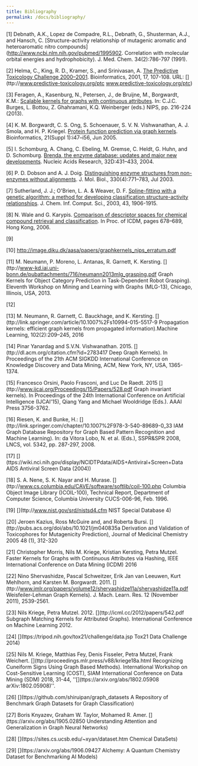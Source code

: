 ```yaml
---
title: Bibliography
permalink: /docs/bibliography/
---
```


[1] Debnath, A.K., Lopez de Compadre, R.L., Debnath, G., Shusterman, A.J., and Hansch, C.
[Structure-activity relationship of mutagenic aromatic and heteroaromatic nitro compounds](http://www.ncbi.nlm.nih.gov/pubmed/1995902.
Correlation with molecular orbital energies and hydrophobicity). J. Med. Chem. 34(2):786-797 (1991).

[2] Helma, C., King, R. D., Kramer, S., and Srinivasan, A. [The Predictive Toxicology Challenge 2000–2001](ttps://doi.org/10.1093/bioinformatics/17.1.107). Bioinformatics, 2001, 17, 107-108. URL: [](ttp://www.predictive-toxicology.org/ptc www.predictive-toxicology.org/ptc)

[3] Feragen, A., Kasenburg, N., Petersen, J., de Bruijne, M., Borgwardt, K.M.: [Scalable
kernels for graphs with continuous attributes](ttp://papers.nips.cc/paper/5155-scalable-kernels-for-graphs-with-continuous-attributes.pdf). In: C.J.C. Burges, L. Bottou, Z. Ghahramani, K.Q. Weinberger (eds.) NIPS, pp. 216-224 (2013).

[4] K. M. Borgwardt, C. S. Ong, S. Schoenauer, S. V. N. Vishwanathan, A. J. Smola, and H. P. 
Kriegel. [Protein function prediction via graph kernels](http://bioinformatics.oxfordjournals.org/content/21/suppl_1/i47.full.pdf+html). Bioinformatics, 21(Suppl 1):i47–i56, 
Jun 2005.

[5] I. Schomburg, A. Chang, C. Ebeling, M. Gremse, C. Heldt, G. Huhn, and D. Schomburg. [Brenda, the enzyme database: updates and major new developments](ttp://www.ncbi.nlm.nih.gov/pubmed/14681450). Nucleic Acids Research, 32D:431–433, 2004.

[6] P. D. Dobson and A. J. Doig. [Distinguishing enzyme structures from non-enzymes without 
alignments](http://www.ncbi.nlm.nih.gov/pubmed/12850146). J. Mol. Biol., 330(4):771–783, Jul 2003.

[7] Sutherland, J. J.; O'Brien, L. A. & Weaver, D. F. [Spline-fitting with a
genetic algorithm: a method for developing classification structure-activity
relationships](http://www.ncbi.nlm.nih.gov/pubmed/14632439). J. Chem. Inf. Comput. Sci., 2003, 43, 1906-1915.

[8] N. Wale and G. Karypis. [Comparison of descriptor spaces for chemical compound retrieval and 
classification](http://ieeexplore.ieee.org/xpls/abs_all.jsp?arnumber=4053093&tag=1). In Proc. of ICDM, pages 678–689, Hong Kong, 2006.

[9] [](ttp://pubchem.ncbi.nlm.nih.gov)

[10] http://image.diku.dk/aasa/papers/graphkernels_nips_erratum.pdf

[11] M. Neumann, P. Moreno, L. Antanas, R. Garnett, K. Kersting. [](ttp://www-kd.iai.uni-bonn.de/pubattachments/716/neumann2013mlg_grasping.pdf Graph Kernels for 
Object Category Prediction in Task-Dependent Robot Grasping). Eleventh Workshop 
on Mining and Learning with Graphs (MLG-13), Chicago, Illinois, USA, 2013.

[12] [](ttp://www.first-mm.eu/data.html)

[13] M. Neumann, R. Garnett, C. Bauckhage, and K. Kersting. [](ttp://link.springer.com/article/10.1007%2Fs10994-015-5517-9 Propagation kernels: efficient graph kernels from propagated information).Machine Learning, 102(2):209–245, 2016

[14] Pinar Yanardag and S.V.N. Vishwanathan. 2015. [](ttp://dl.acm.org/citation.cfm?id=2783417 Deep Graph Kernels). In Proceedings of the 21th ACM SIGKDD International Conference on Knowledge Discovery and Data Mining, ACM, New York, NY, USA, 1365-1374. 

[15] Francesco Orsini, Paolo Frasconi, and Luc De Raedt. 2015 [](ttp://www.ijcai.org/Proceedings/15/Papers/528.pdf Graph invariant kernels). In Proceedings of the 24th International Conference on Artificial Intelligence (IJCAI'15), Qiang Yang and Michael Wooldridge (Eds.). AAAI Press 3756-3762.

[16] Riesen, K. and Bunke, H.: [](ttp://link.springer.com/chapter/10.1007%2F978-3-540-89689-0_33 IAM Graph Database Repository for Graph Based Pattern Recognition and Machine Learning). In: da Vitora Lobo, N. et al. (Eds.), SSPR&SPR 2008, LNCS, vol. 5342, pp. 287-297, 2008.

[17] [](ttps://wiki.nci.nih.gov/display/NCIDTPdata/AIDS+Antiviral+Screen+Data AIDS Antiviral Screen Data (2004))

[18] S. A. Nene, S. K. Nayar and H. Murase. [](ttp://www.cs.columbia.edu/CAVE/software/softlib/coil-100.php Columbia Object Image Library ()COIL-100), Technical Report, Department of Computer Science, Columbia University CUCS-006-96,
Feb. 1996.

[19] [](ttp://www.nist.gov/srd/nistsd4.cfm NIST Special Database 4)

[20] Jeroen Kazius, Ross McGuire and, and Roberta Bursi. [](ttp://pubs.acs.org/doi/abs/10.1021/jm040835a Derivation and Validation of Toxicophores for Mutagenicity Prediction), Journal of Medicinal Chemistry 2005 48 (1), 312-320 

[21] Christopher Morris, Nils M. Kriege, Kristian Kersting, Petra Mutzel. Faster Kernels for Graphs with Continuous Attributes via Hashing, IEEE International Conference on Data Mining (ICDM) 2016

[22] Nino Shervashidze, Pascal Schweitzer, Erik Jan van Leeuwen, Kurt Mehlhorn, and Karsten M. Borgwardt. 2011. [](ttp://www.jmlr.org/papers/volume12/shervashidze11a/shervashidze11a.pdf Weisfeiler-Lehman Graph Kernels). J. Mach. Learn. Res. 12 (November 2011), 2539-2561. 

[23] Nils Kriege, Petra Mutzel. 2012. [](ttp://icml.cc/2012/papers/542.pdf Subgraph Matching Kernels for Attributed Graphs). International Conference on Machine Learning  2012.

[24] [](ttps://tripod.nih.gov/tox21/challenge/data.jsp Tox21 Data Challenge 2014)

[25] Nils M. Kriege, Matthias Fey, Denis Fisseler, Petra Mutzel, Frank Weichert. [](ttp://proceedings.mlr.press/v88/kriege18a.html Recognizing Cuneiform Signs Using Graph Based Methods). International Workshop on Cost-Sensitive Learning (COST), SIAM International Conference on Data Mining (SDM) 2018, 31-44, ''[](ttps://arxiv.org/abs/1802.05908 arXiv:1802.05908)''.

[26] [](ttps://github.com/shiruipan/graph_datasets A Repository of Benchmark Graph Datasets for Graph Classification)

[27] Boris Knyazev, Graham W. Taylor, Mohamed R. Amer. [](ttps://arxiv.org/abs/1905.02850 Understanding Attention and Generalization in Graph Neural Networks)

[28] [](ttps://sites.cs.ucsb.edu/~xyan/dataset.htm Chemical DataSets)

[29] [](ttps://arxiv.org/abs/1906.09427 Alchemy: A Quantum Chemistry Dataset for Benchmarking AI Models)

